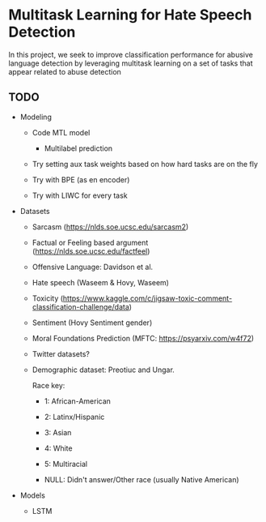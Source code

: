 # Multitask Learning for Hate Speech Detection

In this project, we seek to improve classification performance for abusive language detection by leveraging multitask learning on a set of tasks that appear related to abuse detection

## TODO

- Modeling

  - Code MTL model

    - Multilabel prediction

  - Try setting aux task weights based on how hard tasks are on the fly

  - Try with BPE (as en encoder)

  - Try with LIWC for every task

- Datasets

  - Sarcasm (https://nlds.soe.ucsc.edu/sarcasm2)

  - Factual or Feeling based argument (https://nlds.soe.ucsc.edu/factfeel)

  - Offensive Language: Davidson et al.

  - Hate speech (Waseem & Hovy, Waseem)

  - Toxicity (https://www.kaggle.com/c/jigsaw-toxic-comment-classification-challenge/data)

  - Sentiment (Hovy Sentiment gender)

  - Moral Foundations Prediction (MFTC: https://psyarxiv.com/w4f72)

  - Twitter datasets?

  - Demographic dataset: Preotiuc and Ungar.
    
    Race key:
    
    - 1: African-American

    - 2: Latinx/Hispanic

    - 3: Asian

    - 4: White

    - 5: Multiracial

    - NULL: Didn't answer/Other race (usually Native American)

- Models

  - LSTM
